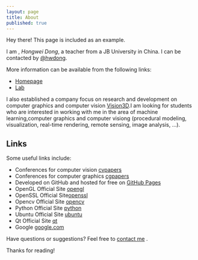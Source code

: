 ```yaml
---
layout: page
title: About
published: true
---
```


<p class="message">
  Hey there! This page is included as an example. 
</p>

I am , *Hongwei Dong*, a teacher from a JB University in China. I can be contacted by [@hwdong](https://hwdong.com).

More information can be available from the following links:

* [Homepage](http://hwdong.com)
* [Lab](http://hwdong.com/cgcv/html)

I also established a company focus on research and development on computer graphics and computer vision [Vision3D](http://www.3d.com).I am looking for students who are interested in working with me in the area of machine learning,computer graphics and computer visiong (procedural modeling, visualization, real-time rendering, remote sensing, image analysis, ...). 

## Links

Some useful links include:

* Conferences for computer vision [cvpapers](http://www.cvpapers.com)
* Conferences for computer graphics [cgpapers](http://kesen.realtimerendering.com/)
* Developed on GitHub and hosted for free on [GitHub Pages](https://pages.github.com)
* OpenGL Official Site [opengl](http://opengl.org)
* OpenSSL Official Site[openssl](http://openssl.org)
* Opencv Official Site [opencv](http://opencv.org)
* Python Official Site [python](https://www.python.org/) 
* Ubuntu  Official Site [ubuntu](http://www.ubuntu.com/)
* Qt Official Site [qt](http://qt-project.org/)
* Google [google.com](http://www.google.com/)

Have questions or suggestions? Feel free to [contact me](hwdong@gmail.com) .

Thanks for reading!